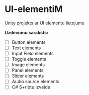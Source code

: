 # UI-elementiM
Unity projekts ar UI elementu lietojumu

**Uzdevumu saraksts:**
- [ ] Button elements 
- [ ] Text elements
- [ ] Input Field elements
- [ ] Toggle elements
- [ ] Image elements
- [ ] Panel elements
- [ ] Slider elements
- [ ] Audio source elements 
- [ ] C# S+riptu izveide
